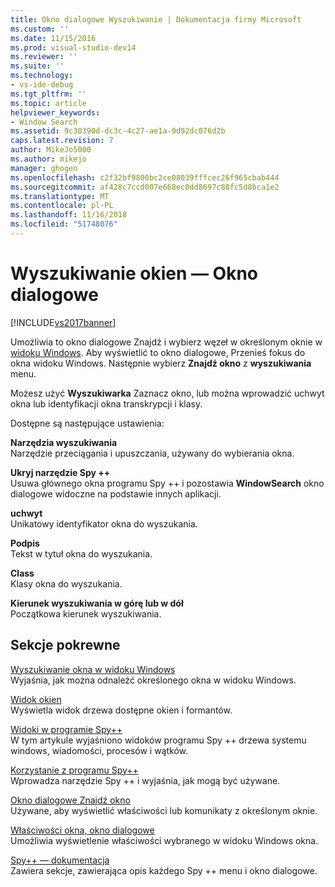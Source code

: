 ```yaml
---
title: Okno dialogowe Wyszukiwanie | Dokumentacja firmy Microsoft
ms.custom: ''
ms.date: 11/15/2016
ms.prod: visual-studio-dev14
ms.reviewer: ''
ms.suite: ''
ms.technology:
- vs-ide-debug
ms.tgt_pltfrm: ''
ms.topic: article
helpviewer_keywords:
- Window Search
ms.assetid: 9c30390d-dc3c-4c27-ae1a-9d92dc076d2b
caps.latest.revision: 7
author: MikeJo5000
ms.author: mikejo
manager: ghogen
ms.openlocfilehash: c2f32bf9800bc2ce08039fffcec26f965cbab444
ms.sourcegitcommit: af428c7ccd007e668ec0dd8697c88fc5d8bca1e2
ms.translationtype: MT
ms.contentlocale: pl-PL
ms.lasthandoff: 11/16/2018
ms.locfileid: "51748076"
---
```

# <a name="window-search-dialog-box"></a>Wyszukiwanie okien — Okno dialogowe
[!INCLUDE[vs2017banner](../includes/vs2017banner.md)]

Umożliwia to okno dialogowe Znajdź i wybierz węzeł w określonym oknie w [widoku Windows](../debugger/windows-view.md). Aby wyświetlić to okno dialogowe, Przenieś fokus do okna widoku Windows. Następnie wybierz **Znajdź okno** z **wyszukiwania** menu.  
  
 Możesz użyć **Wyszukiwarka** Zaznacz okno, lub można wprowadzić uchwyt okna lub identyfikacji okna transkrypcji i klasy.  
  
 Dostępne są następujące ustawienia:  
  
 **Narzędzia wyszukiwania**  
 Narzędzie przeciągania i upuszczania, używany do wybierania okna.  
  
 **Ukryj narzędzie Spy ++**  
 Usuwa głównego okna programu Spy ++ i pozostawia **WindowSearch** okno dialogowe widoczne na podstawie innych aplikacji.  
  
 **uchwyt**  
 Unikatowy identyfikator okna do wyszukania.  
  
 **Podpis**  
 Tekst w tytuł okna do wyszukania.  
  
 **Class**  
 Klasy okna do wyszukania.  
  
 **Kierunek wyszukiwania w górę lub w dół**  
 Początkowa kierunek wyszukiwania.  
  
## <a name="related-sections"></a>Sekcje pokrewne  
 [Wyszukiwanie okna w widoku Windows](../debugger/how-to-search-for-a-window-in-windows-view.md)  
 Wyjaśnia, jak można odnaleźć określonego okna w widoku Windows.  
  
 [Widok okien](../debugger/windows-view.md)  
 Wyświetla widok drzewa dostępne okien i formantów.  
  
 [Widoki w programie Spy++](../debugger/spy-increment-views.md)  
 W tym artykule wyjaśniono widoków programu Spy ++ drzewa systemu windows, wiadomości, procesów i wątków.  
  
 [Korzystanie z programu Spy++](../debugger/using-spy-increment.md)  
 Wprowadza narzędzie Spy ++ i wyjaśnia, jak mogą być używane.  
  
 [Okno dialogowe Znajdź okno](../debugger/find-window-dialog-box.md)  
 Używane, aby wyświetlić właściwości lub komunikaty z określonym oknie.  
  
 [Właściwości okna, okno dialogowe](../debugger/window-properties-dialog-box.md)  
 Umożliwia wyświetlenie właściwości wybranego w widoku Windows okna.  
  
 [Spy++ — dokumentacja](../debugger/spy-increment-reference.md)  
 Zawiera sekcje, zawierająca opis każdego Spy ++ menu i okno dialogowe.



